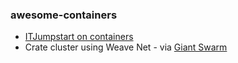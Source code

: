 ### awesome-containers

- [ITJumpstart on containers](https://itjumpstart.wordpress.com/containers)
- Crate cluster using Weave Net - via [Giant Swarm](https://blog.giantswarm.io/deploy-elastic-high-availability-sql-cluster-crate-weave)
